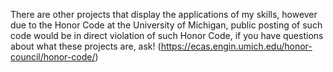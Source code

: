 There are other projects that display the applications of my skills, however due to the Honor Code at the University of Michigan, public posting of such code would be in direct violation of such Honor Code, if you have questions about what these projects are, ask! (https://ecas.engin.umich.edu/honor-council/honor-code/)
